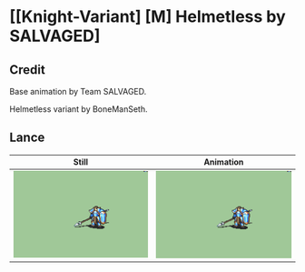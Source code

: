 # [\[Knight-Variant\] \[M\] Helmetless by SALVAGED]

## Credit

Base animation by Team SALVAGED. 

Helmetless variant by BoneManSeth.

## Lance

| Still | Animation |
| :---: | :-------: |
| ![Lance still](./Lance_000.png) | ![Lance animation](./Lance.gif) |
